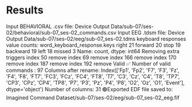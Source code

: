 # Results

Input BEHAVIORAL .csv file: Device Output Data/sub-07/ses-02/behavioral/sub-07_ses-02_commands.csv
Input EEG .tdsm file: Device Output Data/sub-07/ses-02/eeg/sub-07_ses-02.tdms
keyboard responses value counts:
 word_keyboard_response.keys
right       21
forward     20
stop        19
backward    19
left        18
missed       3
Name: count, dtype: int64
Removing extra triggers
index 50 remove
index 69 remove
index 166 remove
index 170 remove
index 187 remove
index 192 remove
Valid ✅
Number of valid commands : 97
Columns after rename:
 Index(['Fp1', 'Fp2', 'F7', 'F3', 'Fz', 'F4', 'F8', 'FT7', 'FC3', 'FCz', 'FC4',
       'FT8', 'T7', 'C3', 'Cz', 'C4', 'T8', 'TP7', 'CP3', 'CPz', 'CP4', 'TP8',
       'P7', 'P3', 'Pz', 'P4', 'P8', 'O2', 'Oz', 'O1', 'Event'],
      dtype='object')
Number of columns: 31
🟢Exported EDF file saved to: Imagined Command Dataset/sub-07/ses-02/eeg/sub-07_ses-02_eeg.fif
